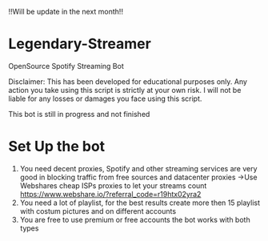 !!Will be update in the next month!!


# Legendary-Streamer
OpenSource Spotify Streaming Bot 

Disclaimer: This has been developed for educational purposes only. Any action you take using this script is strictly at your own risk. I will not be liable for any losses or damages you face using this script.

This bot is still in progress and not finished

# Set Up the bot
  1. You need decent proxies, Spotify and other streaming services are very good in blocking traffic from free sources and datacenter proxies
  ->Use Webshares cheap ISPs proxies to let your streams count https://www.webshare.io/?referral_code=r19htx02yra2
  2. You need a lot of playlist, for the best results create more then 15 playlist with costum pictures and on different accounts
  3. You are free to use premium or free accounts the bot works with both types
